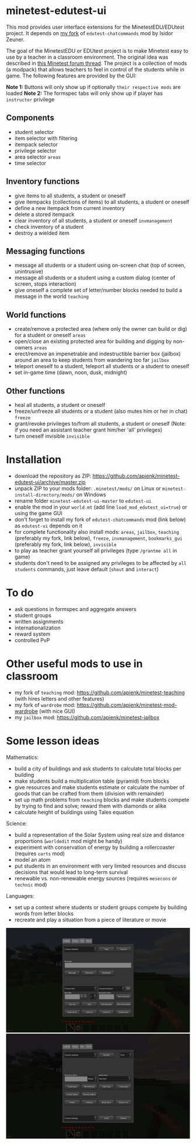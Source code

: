 # minetest-edutest-ui
This mod provides user interface extensions for the MinetestEDU/EDUtest project. It depends on [my fork](https://github.com/apienk/edutest-chatcommands) of `edutest-chatcommands` mod by Isidor Zeuner.

The goal of the MinetestEDU or EDUtest project is to make Minetest easy to use by a teacher in a classroom environment. The original idea was described in [this Minetest forum thread](https://forum.minetest.net/viewtopic.php?f=5&t=11452). The project is a collection of mods (a modpack) that allows teachers to feel in control of the students while in game. The following features are provided by the GUI:

**Note 1:** Buttons will only show up if optionally `their respective mods` are loaded
**Note 2:** The formspec tabs will only show up if player has `instructor` privilege

Components
----------
- student selector
- item selector with filtering
- itempack selector
- privilege selector
- area selector `areas`
- time selector

Inventory functions
-------------------
- give items to all students, a student or oneself
- give itempacks (collections of items) to all students, a student or oneself
- define a new itempack from current inventory
- delete a stored itempack
- clear inventory of all students, a student or oneself `invmanagement`
- check inventory of a student
- destroy a wielded item

Messaging functions
-------------------
- message all students or a student using on-screen chat (top of screen, unintrusive)
- message all students or a student using a custom dialog (center of screen, stops interaction)
- give oneself a complete set of letter/number blocks needed to build a message in the world `teaching`

World functions
---------------
- create/remove a protected area (where only the owner can build or dig) for a student or oneself `areas`
- open/close an existing protected area for building and digging by non-owners `areas`
- erect/remove an impenetrable and indestructible barrier box (jailbox) around an area to keep students from wandering too far `jailbox`
- teleport oneself to a student, teleport all students or a student to oneself
- set in-game time (dawn, noon, dusk, midnight)

Other functions
---------------
- heal all students, a student or oneself
- freeze/unfreeze all students or a student (also mutes him or her in chat) `freeze`
- grant/revoke privileges to/from all students, a student or oneself (Note: if you need an assistant teacher grant him/her 'all' privileges)
- turn oneself invisible `invisible`

# Installation
- download the repository as ZIP: https://github.com/apienk/minetest-edutest-ui/archive/master.zip
- unpack ZIP to your mods folder: `.minetest/mods/` on Linux or `minetest-install-directory/mods/` on Windows
- rename folder `minetest-edutest-ui-master` to `edutest-ui`
- enable the mod in your `world.mt` (add line `load_mod_edutest_ui=true`) or using the game GUI
- don't forget to install my fork of `edutest-chatcommands` mod (link below) as `edutest-ui` depends on it
- for complete functionality also install mods: `areas`, `jailbox`, `teaching` (preferably my fork, link below), `freeze`, `invmanagement`, `bookmarks_gui` (preferably my fork, link below), `invisible`
- to play as teacher grant yourself all privileges (type `/grantme all` in game)
- students don't need to be assigned any privileges to be affected by `all students` commands, just leave default (`shout` and `interact`)

# To do
- ask questions in formspec and aggregate answers
- student groups
- written assignments
- internationalization
- reward system
- controlled PvP

# Other useful mods to use in classroom
- my fork of `teaching` mod: https://github.com/apienk/minetest-teaching (with hires letters and other features)
- my fork of `wardrobe` mod: https://github.com/apienk/minetest-mod-wardrobe (with nice GUI)
- my `jailbox` mod: https://github.com/apienk/minetest-jailbox

# Some lesson ideas

Mathematics:
- build a city of buildings and ask students to calculate total blocks per building
- make students build a multiplication table (pyramid) from blocks
- give resources and make students estimate or calculate the number of goods that can be crafted from them (division with remainder)
- set up math problems from `teaching` blocks and make students compete by trying to find and solve; reward them with diamonds or alike
- calculate height of buildings using Tales equation

Science:
- build a representation of the Solar System using real size and distance proportions (`worldedit` mod might be handy)
- experiment with conservation of energy by building a rollercoaster (requires `carts` mod)
- model an atom
- put students in an environment with very limited resources and discuss decisions that would lead to long-term survival
- renewable vs. non-renewable energy sources (requires `mesecons` or `technic` mod)

Languages:
- set up a contest where students or student groups compete by building words from letter blocks
- recreate and play a situation from a piece of literature or movie

![Edu tab](screenshot1.png)
![World tab](screenshot2.png)
